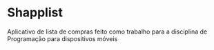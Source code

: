 # Shapplist
Aplicativo de lista de compras feito como trabalho para a disciplina de Programação para dispositivos móveis
